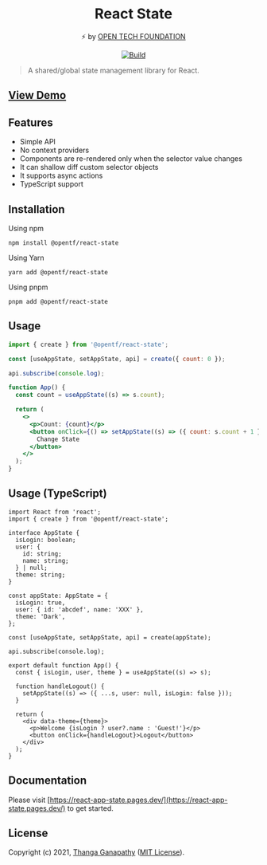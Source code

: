 <div align="center">

# React State

⚡ by [OPEN TECH FOUNDATION](https://open-tech-foundation.pages.dev/)

[![Build](https://github.com/open-tech-foundation/react-state/actions/workflows/build.yml/badge.svg)](https://github.com/open-tech-foundation/react-state/actions/workflows/build.yml)

</div>

> A shared/global state management library for React.

## [View Demo](https://react-app-state.pages.dev/#demo)

## Features

- Simple API
- No context providers
- Components are re-rendered only when the selector value changes
- It can shallow diff custom selector objects
- It supports async actions
- TypeScript support

## Installation

Using npm

```shell
npm install @opentf/react-state
```

Using Yarn

```shell
yarn add @opentf/react-state
```

Using pnpm

```shell
pnpm add @opentf/react-state
```

## Usage

```jsx
import { create } from '@opentf/react-state';

const [useAppState, setAppState, api] = create({ count: 0 });

api.subscribe(console.log);

function App() {
  const count = useAppState((s) => s.count);

  return (
    <>
      <p>Count: {count}</p>
      <button onClick={() => setAppState((s) => ({ count: s.count + 1 }))}>
        Change State
      </button>
    </>
  );
}
```

## Usage (TypeScript)

```tsx
import React from 'react';
import { create } from '@opentf/react-state';

interface AppState {
  isLogin: boolean;
  user: {
    id: string;
    name: string;
  } | null;
  theme: string;
}

const appState: AppState = {
  isLogin: true,
  user: { id: 'abcdef', name: 'XXX' },
  theme: 'Dark',
};

const [useAppState, setAppState, api] = create(appState);

api.subscribe(console.log);

export default function App() {
  const { isLogin, user, theme } = useAppState((s) => s);

  function handleLogout() {
    setAppState((s) => ({ ...s, user: null, isLogin: false }));
  }

  return (
    <div data-theme={theme}>
      <p>Welcome {isLogin ? user?.name : 'Guest!'}</p>
      <button onClick={handleLogout}>Logout</button>
    </div>
  );
}
```

## Documentation

Please visit [https://react-app-state.pages.dev/](https://react-app-state.pages.dev/) to get started.

## License

Copyright (c) 2021, [Thanga Ganapathy](https://github.com/Thanga-Ganapathy) ([MIT License](../../LICENSE)).
